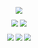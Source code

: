 
</p>
<p align="center"> 
 <img src="https://komarev.com/ghpvc/?username=halovian&color=297c6b&style=for-the-badge&label=BEAUTIES+CAPTURED!&style=flat"> 
  </p>
<p align="center"> 
<a href="https://x.com/argentiratio/status/1860249213214597306"><img src=https://file.garden/ZXM10z_dI1vYUiwW/image_2024-12-18_094609284-ezgif.com-resize.png></a>
 <a href="https://x.com/argentiratio/status/1860249213214597306"><img src=https://file.garden/ZXM10z_dI1vYUiwW/image_2024-12-18_094739362-ezgif.com-resize.png></a>
</p>
<p align="center">
   <p align="center"> 
   <a href="https://rentry.co/ars"><img src=https://file.garden/ZXM10z_dI1vYUiwW/image_2024-12-18_095344758-ezgif.com-resize.png></a> 
   <img src=https://file.garden/ZXM10z_dI1vYUiwW/image_2024-12-18_002854595-ezgif.com-resize.png> 
   <a href="https://firefly.atabook.org"><img src=https://file.garden/ZXM10z_dI1vYUiwW/image_2024-12-18_095442676-ezgif.com-resize.png></a>
   <p align="center">   
  </p>

